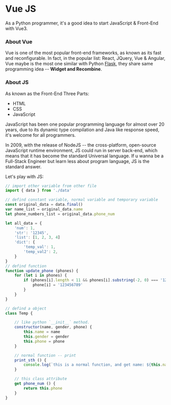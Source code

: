 # Vue JS

As a Python programmer, it's a good idea to start JavaScript & Front-End with Vue3.

### About Vue

Vue is one of the most popular front-end frameworks, as known as its fast and reconfigurable. 
In fact, in the popular list: React, JQuery, Vue & Angular, Vue maybe is the most one similar with Python [Flask](https://flask.palletsprojects.com/en/3.0.x/), they share same programming idea -- **Widget and Recombine**.

### About JS

As known as the Front-End Three Parts:

- HTML
- CSS
- JavaScript

JavaScript has been one popular programming language for almost over 20 years, due to its dynamic type compilation and Java like response speed, it's welcome for all programmers.

In 2009, with the release of NodeJS -- the cross-platform, open-source JavaScript runtime environment, JS could run in server back-end, which means that it has become the standard Universal language. If u wanna be a Full-Stack Engineer but learn less about program language, JS is the standard answer.

Let's play with JS:
```js
// import other variable from other file
import { data } from './data'

// defind constant variable, normal variable and temporary variable 
const original_data = data.final()
var name_list = original_data.name
let phone_numbers_list = original_data.phone_num

let all_data = {
    'num': 1,
    'str': '12345',
    'list': [1, 2, 3, 4]
    'dict': {
        'temp_val': 1,
        'temp_val2': 2,
    }
}
// defind function
function update_phone (phones) {
    for (let i in phones) {
        if (phones[i].length < 11 && phones[i].substring(-2, 0) === '12') {
            phone[i] = '123456789'
        }
    }
}

// defind a object
class Temp {

    // like python `__init__` method.
    constructor(name, gender, phone) {
        this.name = name
        this.gender = gender
        this.phone = phone
    }

    // normal function -- print
    print_sth () {
        console.log(`this is a normal function, and get name: ${this.name}.`)
    }

    // this class attribute
    get phone_num () {
        return this.phone
    }
}


```
